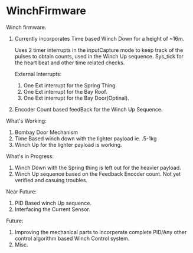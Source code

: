 # WinchFirmware
Winch firmware. 


1. Currently incorporates Time based Winch Down for a height of ~16m.
  
    Uses 2 timer interrupts in the inputCapture mode to keep track of the pulses to obtain counts, used in the Winch Up sequence.
    Sys_tick for the heart beat and other time related checks.
  
    External Interrupts:
    1. One Ext interrupt for the Spring Thing.
    2. One Ext interrupt for the Bay Roof.
    3. One Ext interrupt for the Bay Door(Optinal).

  
2. Encoder Count based feedBack for the Winch Up Sequence.



What's Working:

1. Bombay Door Mechanism 
2. Time Based winch down with the lighter payload ie. .5-1kg
3. Winch Up for the lighter payload is working. 


What's in Progress:

1. Winch Down with the Spring thing is left out for the heavier payload.
2. Winch Up sequence based on the Feedback Enocder count. Not yet verified and casuing troubles. 

Near Future:
1. PID Based winch Up sequence.
2. Interfacing the Current Sensor. 


Future:
1. Improving the mechanical parts to incorperate complete PID/Any other control algorithm based Winch Control system.
2. Misc.

